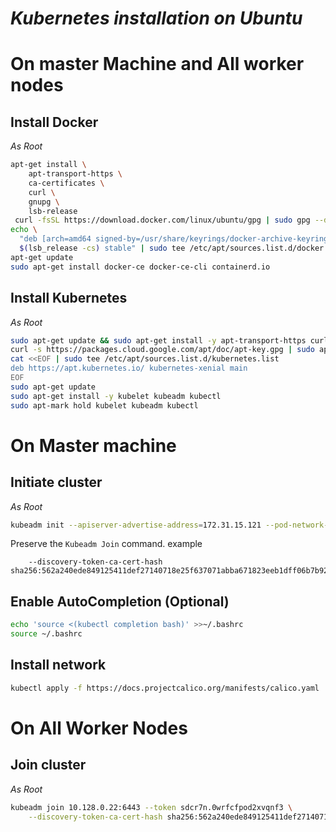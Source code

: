# _Kubernetes installation on Ubuntu_

# On master Machine and All worker nodes
## Install Docker
*As Root*
``` bash linenums="1"
apt-get install \
    apt-transport-https \
    ca-certificates \
    curl \
    gnupg \
    lsb-release
 curl -fsSL https://download.docker.com/linux/ubuntu/gpg | sudo gpg --dearmor -o /usr/share/keyrings/docker-archive-keyring.gpg
echo \
  "deb [arch=amd64 signed-by=/usr/share/keyrings/docker-archive-keyring.gpg] https://download.docker.com/linux/ubuntu \
  $(lsb_release -cs) stable" | sudo tee /etc/apt/sources.list.d/docker.list > /dev/null
apt-get update
sudo apt-get install docker-ce docker-ce-cli containerd.io
```

## Install Kubernetes
*As Root*
``` bash
sudo apt-get update && sudo apt-get install -y apt-transport-https curl
curl -s https://packages.cloud.google.com/apt/doc/apt-key.gpg | sudo apt-key add -
cat <<EOF | sudo tee /etc/apt/sources.list.d/kubernetes.list
deb https://apt.kubernetes.io/ kubernetes-xenial main
EOF
sudo apt-get update
sudo apt-get install -y kubelet kubeadm kubectl
sudo apt-mark hold kubelet kubeadm kubectl
```
# On Master machine
## Initiate cluster
*As Root*
``` bash
kubeadm init --apiserver-advertise-address=172.31.15.121 --pod-network-cidr=192.168.0.0/16 --ignore-preflight-errors=Mem,NumCPU
```
Preserve the  `Kubeadm Join` command. example
```kubeadm join 10.128.0.22:6443 --token sdcr7n.0wrfcfpod2xvqnf3 \
    --discovery-token-ca-cert-hash sha256:562a240ede849125411def27140718e25f637071abba671823eeb1dff06b7b92
```

## Enable AutoCompletion (Optional)
``` bash
echo 'source <(kubectl completion bash)' >>~/.bashrc
source ~/.bashrc
```

## Install network
``` bash
kubectl apply -f https://docs.projectcalico.org/manifests/calico.yaml
```

# On All Worker Nodes
## Join cluster
*As Root*
``` bash
kubeadm join 10.128.0.22:6443 --token sdcr7n.0wrfcfpod2xvqnf3 \
    --discovery-token-ca-cert-hash sha256:562a240ede849125411def27140718e25f637071abba671823eeb1dff06b7b92
```
